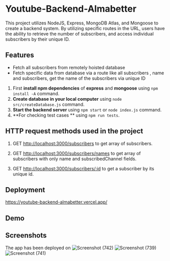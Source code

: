 # Youtube-Backend-Almabetter

This project utilizes NodeJS, Express, MongoDB Atlas, and Mongoose to create a backend system. By utilizing specific routes in the URL, users have the ability to retrieve the number of subscribers, and access individual subscribers by their unique ID.

## Features

- Fetch all subscribers from remotely hoisted database
- Fetch specific data from database via a route like all subscribers , name and subscribers, get the name of the subscribers via unique ID 

1. First **install npm dependencies** of **express** and **mongoose** using `npm install -A` command.
2. **Create database in your local computer** using `node src/createDatabase.js` command.
3. **Start the backend server** using `npm start` or `node index.js` command. 
3. **For checking test cases ** using `npm run tests`.

## HTTP request methods used in the project
1. GET [http://localhost:3000/subscribers](http://localhost:3000/subscribers) to get array of subscribers.

2. GET [http://localhost:3000/subscribers/names](http://localhost:3000/subscribers/names) to get array of subscribers with only name and subscribedChannel fields.

3. GET [http://localhost:3000/subscribers/:id](http://localhost:3000/subscribers/:id) to get a subscriber by its unique id.


## Deployment

https://youtube-backend-almabetter.vercel.app/

## Demo



## Screenshots

The app has been deployed on ![Screenshot (742)](https://user-images.githubusercontent.com/109723638/212341828-4c2c9929-958e-47aa-bcaa-2ce0a535f3be.png)
![Screenshot (739)](https://user-images.githubusercontent.com/109723638/212341838-1de258d0-a634-42f7-82e6-d32ac60a0763.png)
![Screenshot (741)](https://user-images.githubusercontent.com/109723638/212341845-f82a0aff-1631-4479-aadc-142995af2324.png)
